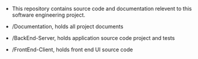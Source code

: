 - This repository contains source code and documentation relevent to 
this software engineering project.  

- /Documentation, holds all project documents

- /BackEnd-Server, holds application source code project and tests

- /FrontEnd-Client, holds front end UI source code
